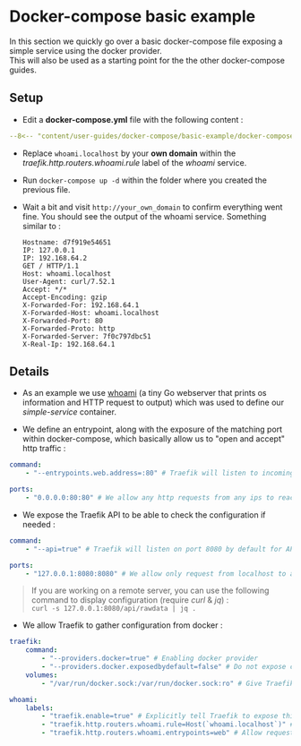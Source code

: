 # Docker-compose basic example

In this section we quickly go over a basic docker-compose file exposing a simple service using the docker provider.  
This will also be used as a starting point for the the other docker-compose guides.  

## Setup

- Edit a **docker-compose.yml** file with the following content :

```yaml
--8<-- "content/user-guides/docker-compose/basic-example/docker-compose.yml"
```

- Replace `whoami.localhost` by your **own domain** within the *traefik.http.routers.whoami.rule* label of the *whoami* service.
- Run `docker-compose up -d` within the folder where you created the previous file.
- Wait a bit and visit `http://your_own_domain` to confirm everything went fine.
	You should see the output of the whoami service. Something similar to :
	
	```text
	Hostname: d7f919e54651
	IP: 127.0.0.1
	IP: 192.168.64.2
	GET / HTTP/1.1
	Host: whoami.localhost
	User-Agent: curl/7.52.1
	Accept: */*
	Accept-Encoding: gzip
	X-Forwarded-For: 192.168.64.1
	X-Forwarded-Host: whoami.localhost
	X-Forwarded-Port: 80
	X-Forwarded-Proto: http
	X-Forwarded-Server: 7f0c797dbc51
	X-Real-Ip: 192.168.64.1
	```

## Details

- As an example we use [whoami](https://github.com/containous/whoami) (a tiny Go webserver that prints os information and HTTP request to output) which was used to define our *simple-service* container.

- We define an entrypoint, along with the exposure of the matching port within docker-compose, which basically allow us to "open and accept" http traffic : 

```yaml
command:
	- "--entrypoints.web.address=:80" # Traefik will listen to incoming request on the port 80 (http)

ports:
	- "0.0.0.0:80:80" # We allow any http requests from any ips to reach our Traefik container
```

- We expose the Traefik API to be able to check the configuration if needed :

```yaml
command:
	- "--api=true" # Traefik will listen on port 8080 by default for API request.

ports:
	- "127.0.0.1:8080:8080" # We allow only request from localhost to avoid exposing ourself too much.
```

> If you are working on a remote server, you can use the following command to display configuration (require *curl* & *jq*) :  
> `curl -s 127.0.0.1:8080/api/rawdata | jq .`

- We allow Traefik to gather configuration from docker :

```yaml
traefik:
	command:
		- "--providers.docker=true" # Enabling docker provider
		- "--providers.docker.exposedbydefault=false" # Do not expose containers unless explicitly told so
	volumes:
		- "/var/run/docker.sock:/var/run/docker.sock:ro" # Give Traefik Read Only access to the docker api

whoami:
	labels:
		- "traefik.enable=true" # Explicitly tell Traefik to expose this container
		- "traefik.http.routers.whoami.rule=Host(`whoami.localhost`)" # The domain the service will respond to
		- "traefik.http.routers.whoami.entrypoints=web" # Allow request only from the predefined entrypoint named "web"
```
